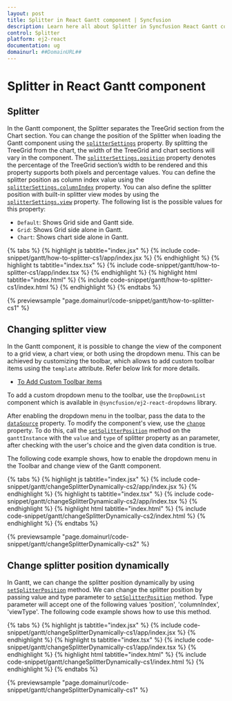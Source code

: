 ```yaml
---
layout: post
title: Splitter in React Gantt component | Syncfusion
description: Learn here all about Splitter in Syncfusion React Gantt component of Syncfusion Essential JS 2 and more.
control: Splitter 
platform: ej2-react
documentation: ug
domainurl: ##DomainURL##
---
```


# Splitter in React Gantt component

## Splitter

In the Gantt component, the Splitter separates the TreeGrid section from the Chart section. You can change the position of the Splitter when loading the Gantt component using the [`splitterSettings`](https://ej2.syncfusion.com/react/documentation/api/gantt/splitterSettings/) property. By splitting the TreeGrid from the chart, the width of the TreeGrid and chart sections will vary in the component. The [`splitterSettings.position`](https://ej2.syncfusion.com/react/documentation/api/gantt/splitterSettings/#position) property denotes the percentage of the TreeGrid section’s width to be rendered and this property supports both pixels and percentage values. You can define the splitter position as column index value using the [`splitterSettings.columnIndex`](https://ej2.syncfusion.com/react/documentation/api/gantt/splitterSettings/#columnindex) property. You can also define the splitter position with built-in splitter view modes by using the [`splitterSettings.view`](https://ej2.syncfusion.com/react/documentation/api/gantt/splitterSettings/#view) property. The following list is the possible values for this property:

* `Default`: Shows Grid side and Gantt side.
* `Grid`: Shows Grid side alone in Gantt.
* `Chart`: Shows chart side alone in Gantt.

{% tabs %}
{% highlight js tabtitle="index.jsx" %}
{% include code-snippet/gantt/how-to-splitter-cs1/app/index.jsx %}
{% endhighlight %}
{% highlight ts tabtitle="index.tsx" %}
{% include code-snippet/gantt/how-to-splitter-cs1/app/index.tsx %}
{% endhighlight %}
{% highlight html tabtitle="index.html" %}
{% include code-snippet/gantt/how-to-splitter-cs1/index.html %}
{% endhighlight %}
{% endtabs %}
        
{% previewsample "page.domainurl/code-snippet/gantt/how-to-splitter-cs1" %}

## Changing splitter view

In the Gantt component, it is possible to change the view of the component to a grid view, a chart view, or both using the dropdown menu. This can be achieved by customizing the toolbar, which allows to add  custom toolbar items using the `template` attribute.
Refer below link for more details.

* [To Add Custom Toolbar items](https://ej2.syncfusion.com/react/documentation/gantt/tool-bar)

To add a custom dropdown menu to the toolbar, use the `DropDownList` component which is available in `@syncfusion/ej2-react-dropdowns` library.

After enabling the dropdown menu in the toolbar, pass the data to the [`dataSource`](https://ej2.syncfusion.com/react/documentation/api/drop-down-list/dropDownListModel/#datasource) property. To modify the component's view, use the [`change`](https://ej2.syncfusion.com/react/documentation/api/drop-down-list/dropDownListModel/#change) property. To do this, call the [`setSplitterPosition`](https://ej2.syncfusion.com/react/documentation/api/gantt/#setsplitterposition) method on the `ganttInstance` with the `value` and `type` of splitter property as an parameter, after checking with the user's choice and the given data condition is true.

The following code example shows, how to enable the dropdown menu in the Toolbar and change view of the Gantt component.

{% tabs %}
{% highlight js tabtitle="index.jsx" %}
{% include code-snippet/gantt/changeSplitterDynamically-cs2/app/index.jsx %}
{% endhighlight %}
{% highlight ts tabtitle="index.tsx" %}
{% include code-snippet/gantt/changeSplitterDynamically-cs2/app/index.tsx %}
{% endhighlight %}
{% highlight html tabtitle="index.html" %}
{% include code-snippet/gantt/changeSplitterDynamically-cs2/index.html %}
{% endhighlight %}
{% endtabs %}
        
{% previewsample "page.domainurl/code-snippet/gantt/changeSplitterDynamically-cs2" %}

## Change splitter position dynamically

In Gantt, we can change the splitter position dynamically by using [`setSplitterPosition`](https://ej2.syncfusion.com/react/documentation/api/gantt/#setsplitterposition) method. We can change the splitter position by passing value and type parameter to [`setSplitterPosition`](https://ej2.syncfusion.com/react/documentation/api/gantt/#setsplitterposition) method. Type parameter will accept one of the following values 'position', 'columnIndex', 'viewType'. The following code example shows how to use this method.

{% tabs %}
{% highlight js tabtitle="index.jsx" %}
{% include code-snippet/gantt/changeSplitterDynamically-cs1/app/index.jsx %}
{% endhighlight %}
{% highlight ts tabtitle="index.tsx" %}
{% include code-snippet/gantt/changeSplitterDynamically-cs1/app/index.tsx %}
{% endhighlight %}
{% highlight html tabtitle="index.html" %}
{% include code-snippet/gantt/changeSplitterDynamically-cs1/index.html %}
{% endhighlight %}
{% endtabs %}
        
{% previewsample "page.domainurl/code-snippet/gantt/changeSplitterDynamically-cs1" %}
